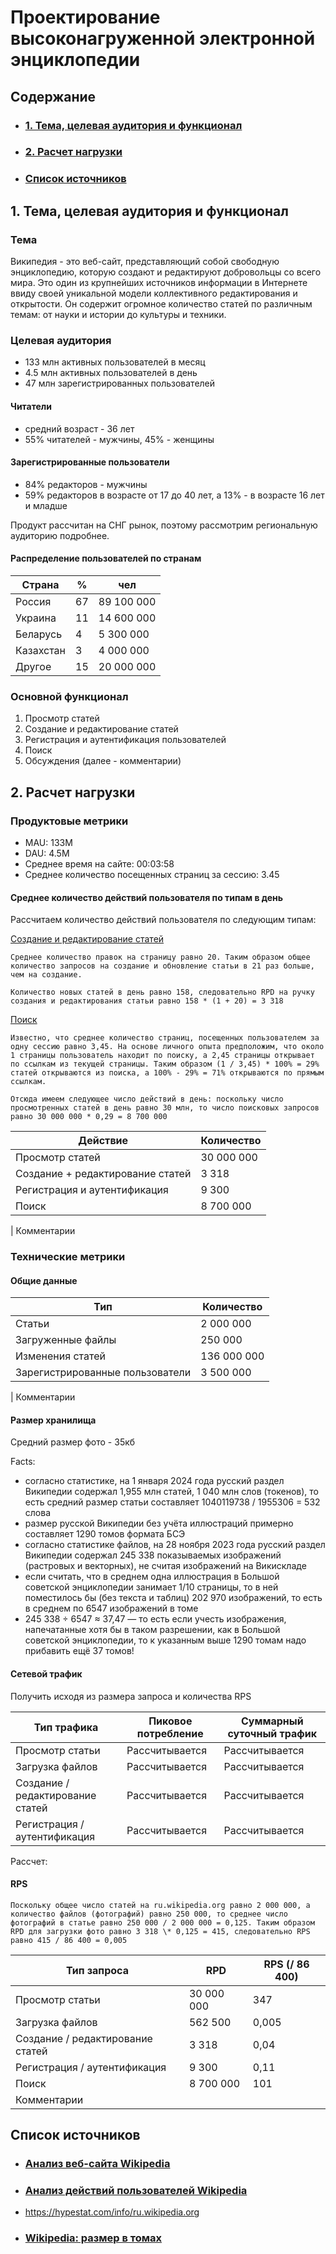 # Проектирование высоконагруженной электронной энциклопедии

## Содержание

- ### [1. Тема, целевая аудитория и функционал](#1_part)
- ### [2. Расчет нагрузки](#2_part)
- ### [Список источников](#sources)

## 1. Тема, целевая аудитория и функционал <a name="1_part"></a>

### Тема

Википедия - это веб-сайт, представляющий собой свободную энциклопедию, которую создают и редактируют добровольцы со всего мира. Это один из крупнейших источников информации в Интернете ввиду своей уникальной модели коллективного редактирования и открытости. Он содержит огромное количество статей по различным темам: от науки и истории до культуры и техники.

### Целевая аудитория

- 133 млн активных пользователей в месяц
- 4.5 млн активных пользователей в день
- 47 млн зарегистрированных пользователей

#### Читатели

- средний возраст - 36 лет
- 55% читателей - мужчины, 45% - женщины

#### Зарегистрированные пользователи

- 84% редакторов - мужчины
- 59% редакторов в возрасте от 17 до 40 лет, а 13% - в возрасте 16 лет и младше

Продукт рассчитан на СНГ рынок, поэтому рассмотрим региональную аудиторию подробнее.

#### Распределение пользователей по странам

| Страна    | %   | чел        |
| --------- | --- | ---------- |
| Россия    | 67  | 89 100 000 |
| Украина   | 11  | 14 600 000 |
| Беларусь  | 4   | 5 300 000  |
| Казахстан | 3   | 4 000 000  |
| Другое    | 15  | 20 000 000 |

### Основной функционал

1. Просмотр статей
2. Создание и редактирование статей
3. Регистрация и аутентификация пользователей
4. Поиск
5. Обсуждения (далее - комментарии)

## 2. Расчет нагрузки <a name="2_part"></a>

### Продуктовые метрики

- MAU: 133M
- DAU: 4.5M
- Среднее время на сайте: 00:03:58
- Среднее количество посещенных страниц за сессию: 3.45

#### Среднее количество действий пользователя по типам в день

Рассчитаем количество действий пользователя по следующим типам:

<u>Создание и редактирование статей</u>

```
Среднее количество правок на страницу равно 20. Таким образом общее количество запросов на создание и обновление статьи в 21 раз больше, чем на создание.

Количество новых статей в день равно 158, следовательно RPD на ручку создания и редактирования статьи равно 158 * (1 + 20) = 3 318
```

<u>Поиск</u>

```
Известно, что среднее количество страниц, посещенных пользователем за одну сессию равно 3,45. На основе личного опыта предположим, что около 1 страницы пользователь находит по поиску, а 2,45 страницы открывает по ссылкам из текущей страницы. Таким образом (1 / 3,45) * 100% = 29% статей открываются из поиска, а 100% - 29% = 71% открываются по прямым ссылкам.

Отсюда имеем следующее число действий в день: поскольку число просмотренных статей в день равно 30 млн, то число поисковых запросов равно 30 000 000 * 0,29 = 8 700 000
```

| Действие                         | Количество |
| -------------------------------- | ---------- |
| Просмотр статей                  | 30 000 000 |
| Создание + редактирование статей | 3 318      |
| Регистрация и аутентификация     | 9 300      |
| Поиск                            | 8 700 000  |

| Комментарии

### Технические метрики

#### Общие данные

| Тип                             | Количество  |
| ------------------------------- | ----------- |
| Статьи                          | 2 000 000   |
| Загруженные файлы               | 250 000     |
| Изменения статей                | 136 000 000 |
| Зарегистрированные пользователи | 3 500 000   |

| Комментарии

#### Размер хранилища

Средний размер фото - 35кб

Facts:

- согласно статистике, на 1 января 2024 года русский раздел Википедии содержал 1,955 млн статей, 1 040 млн слов (токенов), то есть средний размер статьи составляет 1040119738 / 1955306 = 532 слова
- размер русской Википедии без учёта иллюстраций примерно составляет 1290 томов формата БСЭ
- согласно статистике файлов, на 28 ноября 2023 года русский раздел Википедии содержал 245 338 показываемых изображений (растровых и векторных), не считая изображений на Викискладе
- если считать, что в среднем одна иллюстрация в Большой советской энциклопедии занимает 1/10 страницы, то в ней поместилось бы (без текста и таблиц) 202 970 изображений, то есть в среднем по 6547 изображений в томе
- 245 338 ÷ 6547 ≈ 37,47 — то есть если учесть изображения, напечатанные хотя бы в таком разрешении, как в Большой советской энциклопедии, то к указанным выше 1290 томам надо прибавить ещё 37 томов!

#### Сетевой трафик

Получить исходя из размера запроса и количества RPS

| Тип трафика                      | Пиковое потребление | Суммарный суточный трафик |
| -------------------------------- | ------------------- | ------------------------- |
| Просмотр статьи                  | Рассчитывается      | Рассчитывается            |
| Загрузка файлов                  | Рассчитывается      | Рассчитывается            |
| Создание / редактирование статей | Рассчитывается      | Рассчитывается            |
| Регистрация / аутентификация     | Рассчитывается      | Рассчитывается            |

Рассчет:

#### RPS

```
Поскольку общее число статей на ru.wikipedia.org равно 2 000 000, а количество файлов (фотографий) равно 250 000, то среднее число фотографий в статье равно 250 000 / 2 000 000 = 0,125. Таким образом RPD для загрузки фото равно 3 318 \* 0,125 = 415, следовательно RPS равно 415 / 86 400 = 0,005
```

| Тип запроса                      | RPD        | RPS (/ 86 400) |
| -------------------------------- | ---------- | -------------- |
| Просмотр статьи                  | 30 000 000 | 347            |
| Загрузка файлов                  | 562 500    | 0,005          |
| Создание / редактирование статей | 3 318      | 0,04           |
| Регистрация / аутентификация     | 9 300      | 0,11           |
| Поиск                            | 8 700 000  | 101            |
| Комментарии                      |            |                |

## Список источников <a name="sources"></a>

- ### [Анализ веб-сайта Wikipedia](https://www.similarweb.com/ru/website/ru.wikipedia.org/)

- ### [Анализ действий пользователей Wikipedia](https://pageviews.wmcloud.org/siteviews/?platform=all-access&source=pageviews&agent=user&start=2024-01-25&end=2024-02-25&sites=ru.wikipedia.org)

- https://hypestat.com/info/ru.wikipedia.org

- ### [Wikipedia: размер в томах](https://ru.wikipedia.org/wiki/%D0%92%D0%B8%D0%BA%D0%B8%D0%BF%D0%B5%D0%B4%D0%B8%D1%8F:%D0%A0%D0%B0%D0%B7%D0%BC%D0%B5%D1%80_%D0%B2_%D1%82%D0%BE%D0%BC%D0%B0%D1%85#:~:text=%D0%A1%D0%B5%D0%B3%D0%BE%D0%B4%D0%BD%D1%8F%20%D0%B2%20%D1%80%D1%83%D1%81%D1%81%D0%BA%D0%BE%D0%BC%20%D1%80%D0%B0%D0%B7%D0%B4%D0%B5%D0%BB%D0%B5%20%D0%92%D0%B8%D0%BA%D0%B8%D0%BF%D0%B5%D0%B4%D0%B8%D0%B8,1040119738%20%2F%201955306%20%3D%20532%20%D1%81%D0%BB%D0%BE%D0%B2%D0%B0.)
